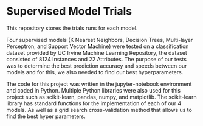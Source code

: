 # Supervised Model Trials

This repository stores the trials runs for each model.

Four supervised models (K Nearest Neighbors, Decision Trees, Multi-layer Perceptron, and Support Vector Machine) were tested on a classification dataset provided by UC Irvine Machine Learning Repository, the dataset consisted of 8124 Instances and 22 Attributes. The purpose of our tests was to determine the best prediction accuracy and speeds between our models and for this, we also needed to find our best hyperparameters. 


The code for this project was written in the jupyter-notebook environment and coded in Python. Multiple Python libraries were also used for this project such as scikit-learn, pandas, numpy, and matplotlib. The scikit-learn library has standard functions for the implementation of each of our 4 models. As well as a grid search cross-validation method that allows us to find the best hyper parameters.
